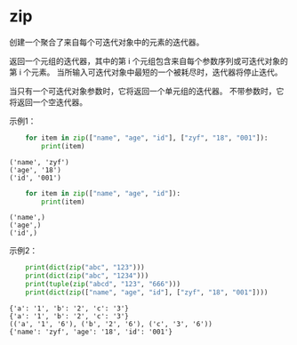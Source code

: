 # zip

创建一个聚合了来自每个可迭代对象中的元素的迭代器。

返回一个元组的迭代器，其中的第 i 个元组包含来自每个参数序列或可迭代对象的第 i 个元素。 当所输入可迭代对象中最短的一个被耗尽时，迭代器将停止迭代。

当只有一个可迭代对象参数时，它将返回一个单元组的迭代器。 不带参数时，它将返回一个空迭代器。

示例1：
```python
    for item in zip(["name", "age", "id"], ["zyf", "18", "001"]):
        print(item)
```
    ('name', 'zyf')
    ('age', '18')
    ('id', '001')

```python
    for item in zip(["name", "age", "id"]):
        print(item)
```
    ('name',)
    ('age',)
    ('id',)

示例2：

```python
    print(dict(zip("abc", "123")))
    print(dict(zip("abc", "1234")))
    print(tuple(zip("abcd", "123", "666")))
    print(dict(zip(["name", "age", "id"], ["zyf", "18", "001"])))
```
    {'a': '1', 'b': '2', 'c': '3'}
    {'a': '1', 'b': '2', 'c': '3'}
    (('a', '1', '6'), ('b', '2', '6'), ('c', '3', '6'))
    {'name': 'zyf', 'age': '18', 'id': '001'}
